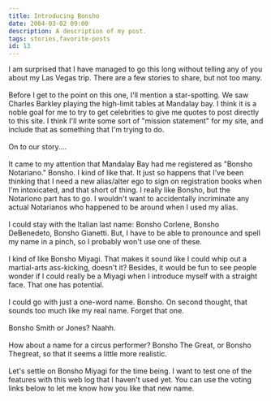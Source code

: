 ```yaml
---
title: Introducing Bonsho
date: 2004-03-02 09:00
description: A description of my post.
tags: stories,favorite-posts
id: 13
---
```

I am surprised that I have managed to go this long without telling any of you about my Las Vegas trip.  There are a few stories to share, but not too many.<br />
<br />
Before I get to the point on this one, I'll mention a star-spotting.  We saw Charles Barkley playing the high-limit tables at Mandalay bay.  I think it is a noble goal for me to try to get celebrities to give me quotes to post directly to this site.  I think I'll write some sort of "mission statement" for my site, and include that as something that I'm trying to do.<br />
<br />
On to our story....<br />
<br />
It came to my attention that Mandalay Bay had me registered as "Bonsho Notariano."  Bonsho.  I kind of like that.  It just so happens that I've been thinking that I need a new alias/alter ego to sign on registration books when I'm intoxicated, and that short of thing.  I really like Bonsho, but the Notariono part has to go.  I wouldn't want to accidentally incriminate any actual Notarianos who happened to be around when I used my alias.<br />
<br />
I could stay with the Italian last name:  Bonsho Corlene, Bonsho DeBenedeto, Bonsho Gianetti.  But, I have to be able to pronounce and spell my name in a pinch, so I probably won't use one of these.<br />
<br />
I kind of like Bonsho Miyagi.  That makes it sound like I could whip out a martial-arts ass-kicking, doesn't it?  Besides, it would be fun to see people wonder if I could really be a Miyagi when I introduce myself with a straight face.  That one has potential.<br />
<br />
I could go with just a one-word name.  Bonsho.  On second thought, that sounds too much like my real name.  Forget that one.<br />
<br />
Bonsho Smith or Jones?  Naahh.<br />
<br />
How about a name for a circus performer?  Bonsho The Great, or Bonsho Thegreat, so that it seems a little more realistic.<br />
<br />
Let's settle on Bonsho Miyagi for the time being.  I want to test one of the features with this web log that I haven't used yet.  You can use the voting links below to let me know how you like that new name.
